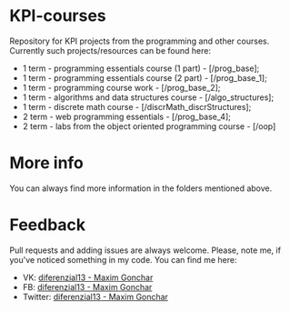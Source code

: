 # KPI-courses
Repository for KPI projects from the programming and other courses.
Currently such projects/resources can be found here:
- 1 term - programming essentials course (1 part) - [/prog_base];
- 1 term - programming essentials course (2 part) - [/prog_base_1];
- 1 term - programming course work - [/prog_base_2];
- 1 term - algorithms and data structures course - [/algo_structures];
- 1 term - discrete math course - [/discrMath_discrStructures];
- 2 term - web programming essentials - [/prog_base_4];
- 2 term - labs from the object oriented programming course - [/oop]

# More info
You can always find more information in the folders mentioned above.

# Feedback
Pull requests and adding issues are always welcome.
Please, note me, if you've noticed something in my code.
You can find me here:
- VK: [diferenzial13 - Maxim Gonchar](https://www.vk.com/diferenzial13)
- FB: [diferenzial13 - Maxim Gonchar](https://www.facebook.com/diferenzial13)
- Twitter: [diferenzial13 - Maxim Gonchar](https://www.twitter.com/diferenzial13)
